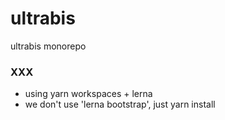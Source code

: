 # ultrabis
ultrabis monorepo


### XXX

- using yarn workspaces + lerna
- we don't use 'lerna bootstrap', just yarn install

